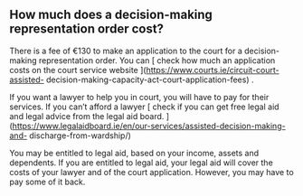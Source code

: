 ##  How much does a decision-making representation order cost?

There is a fee of €130 to make an application to the court for a decision-
making representation order. You can [ check how much an application costs on
the court service website ](https://www.courts.ie/circuit-court-assisted-
decision-making-capacity-act-court-application-fees) .

If you want a lawyer to help you in court, you will have to pay for their
services. If you can’t afford a lawyer [ check if you can get free legal aid
and legal advice from the legal aid board.
](https://www.legalaidboard.ie/en/our-services/assisted-decision-making-and-
discharge-from-wardship/)

You may be entitled to legal aid, based on your income, assets and dependents.
If you are entitled to legal aid, your legal aid will cover the costs of your
lawyer and of the court application. However, you may have to pay some of it
back.
